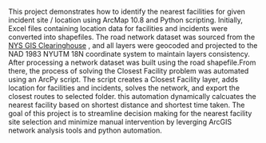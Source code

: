 This project demonstrates how to identify the nearest facilities for given incident site / location using ArcMap 10.8 and Python scripting. Initially, Excel files containing location data for facilities and incidents were converted into shapefiles. The road network dataset was sourced from the [NYS GIS Clearinghouse](https://data.gis.ny.gov/maps/7d5dff6bcf664e6f83abee9968fc7916/about) , and all layers were geocoded and projected to the NAD 1983 NYUTM 18N coordinate system to maintain layers consistency. After processing a network dataset was built using the road shapefile.From there, the process of solving the Closest Facility problem was automated using an ArcPy script. The script creates a Closest Facility layer, adds location for facilities and incidents, solves the network, and export the closest routes to selected folder. this automation dynamically calcuates the nearest facility based on shortest distance and shortest time taken. The goal of this project is to streamline decision making for the nearest facility site selection and minimize manual intervention by leverging ArcGIS network analysis tools and python automation.
